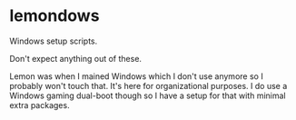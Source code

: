 # lemondows </br>
Windows setup scripts. </br>

Don't expect anything out of these. </br>

Lemon was when I mained Windows which I don't use anymore so I probably won't touch that. It's here for organizational purposes. I do use a Windows gaming dual-boot though so I have a setup for that with minimal extra packages. </br>
